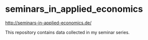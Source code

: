 # seminars_in_applied_economics
http://seminars-in-applied-economics.de/

This repository contains data collected in my seminar series. 

